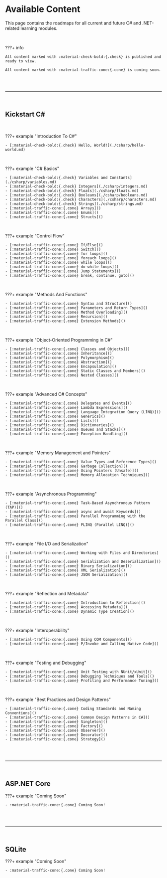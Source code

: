 # Available Content

This page contains the roadmaps for all current and future C# and .NET-related learning modules.

<br>

???+ info

    All content marked with :material-check-bold:{.check} is published and ready to view.

    All content marked with :material-traffic-cone:{.cone} is coming soon.

<br>

<br>

---

<br>

## Kickstart C\#

<br>

???+ example "Introduction To C#"

    - [:material-check-bold:{.check} Hello, World!](./csharp/hello-world.md)

<br>

???+ example "C# Basics"

    - [:material-check-bold:{.check} Variables and Constants](./csharp/variables.md)
    - [:material-check-bold:{.check} Integers](./csharp/integers.md)
    - [:material-check-bold:{.check} Floats](./csharp/floats.md)
    - [:material-check-bold:{.check} Booleans](./csharp/booleans.md)
    - [:material-check-bold:{.check} Characters](./csharp/characters.md)
    - [:material-check-bold:{.check} Strings](./csharp/strings.md)
    - [:material-traffic-cone:{.cone} Arrays]()
    - [:material-traffic-cone:{.cone} Enums]()
    - [:material-traffic-cone:{.cone} Structs]()

<br>

???+ example "Control Flow"

    - [:material-traffic-cone:{.cone} If/Else]()
    - [:material-traffic-cone:{.cone} Switch]()
    - [:material-traffic-cone:{.cone} for loops]()
    - [:material-traffic-cone:{.cone} foreach loops]()
    - [:material-traffic-cone:{.cone} while loops]()
    - [:material-traffic-cone:{.cone} do-while loops]()
    - [:material-traffic-cone:{.cone} Jump Statements]()
    - [:material-traffic-cone:{.cone} break, continue, goto]()

<br>

???+ example "Methods And Functions"

    - [:material-traffic-cone:{.cone} Syntax and Structure]()
    - [:material-traffic-cone:{.cone} Parameters and Return Types]()
    - [:material-traffic-cone:{.cone} Method Overloading]()
    - [:material-traffic-cone:{.cone} Recursion]()
    - [:material-traffic-cone:{.cone} Extension Methods]()

<br>

???+ example "Object-Oriented Programming in C#"

    - [:material-traffic-cone:{.cone} Classes and Objects]()
    - [:material-traffic-cone:{.cone} Inheritance]()
    - [:material-traffic-cone:{.cone} Polymorphism]()
    - [:material-traffic-cone:{.cone} Abstraction]()
    - [:material-traffic-cone:{.cone} Encapsulation]()
    - [:material-traffic-cone:{.cone} Static Classes and Members]()
    - [:material-traffic-cone:{.cone} Nested Classes]()

<br>

???+ example "Advanced C# Concepts"

    - [:material-traffic-cone:{.cone} Delegates and Events]()
    - [:material-traffic-cone:{.cone} Lambda Expressions]()
    - [:material-traffic-cone:{.cone} Language Integration Query (LINQ)]()
    - [:material-traffic-cone:{.cone} Generics]()
    - [:material-traffic-cone:{.cone} Lists]()
    - [:material-traffic-cone:{.cone} Dictionaries]()
    - [:material-traffic-cone:{.cone} Queues and Stacks]()
    - [:material-traffic-cone:{.cone} Exception Handling]()

<br>

???+ example "Memory Management and Pointers"

    - [:material-traffic-cone:{.cone} Value Types and Reference Types]()
    - [:material-traffic-cone:{.cone} Garbage Collection]()
    - [:material-traffic-cone:{.cone} Using Pointers (Unsafe)]()
    - [:material-traffic-cone:{.cone} Memory Allocation Techniques]()

<br>

???+ example "Asynchronous Programming"
    
    - [:material-traffic-cone:{.cone} Task-Based Asynchronous Pattern (TAP)]()
    - [:material-traffic-cone:{.cone} async and await Keywords]()
    - [:material-traffic-cone:{.cone} Parallel Programming with the Parallel Class]()
    - [:material-traffic-cone:{.cone} PLINQ (Parallel LINQ)]()

<br>

???+ example "File I/O and Serialization"

    - [:material-traffic-cone:{.cone} Working with Files and Directories]()
    - [:material-traffic-cone:{.cone} Serialization and Deserialization]()
    - [:material-traffic-cone:{.cone} Binary Serialization]()
    - [:material-traffic-cone:{.cone} XML Serialization]()
    - [:material-traffic-cone:{.cone} JSON Serialization]()

<br>

???+ example "Reflection and Metadata"

    - [:material-traffic-cone:{.cone} Introduction to Reflection]()
    - [:material-traffic-cone:{.cone} Accessing Metadata]()
    - [:material-traffic-cone:{.cone} Dynamic Type Creation]()

<br>

???+ example "Interoperability"

    - [:material-traffic-cone:{.cone} Using COM Components]()
    - [:material-traffic-cone:{.cone} P/Invoke and Calling Native Code]()

<br>

???+ example "Testing and Debugging"

    - [:material-traffic-cone:{.cone} Unit Testing with NUnit/xUnit]()
    - [:material-traffic-cone:{.cone} Debugging Techniques and Tools]()
    - [:material-traffic-cone:{.cone} Profiling and Performance Tuning]()

<br>

???+ example "Best Practices and Design Patterns"

    - [:material-traffic-cone:{.cone} Coding Standards and Naming Conventions]()
    - [:material-traffic-cone:{.cone} Common Design Patterns in C#]()
    - [:material-traffic-cone:{.cone} Singleton]()
    - [:material-traffic-cone:{.cone} Factory]()
    - [:material-traffic-cone:{.cone} Observer]()
    - [:material-traffic-cone:{.cone} Decorator]()
    - [:material-traffic-cone:{.cone} Strategy]()

<br>

<br>

---

<br>

## ASP.NET Core

???+ example "Coming Soon"

    - :material-traffic-cone:{.cone} Coming Soon!

<br>

<br>

---

<br>

## SQLite

???+ example "Coming Soon"

    - :material-traffic-cone:{.cone} Coming Soon!

<br>

<br>
